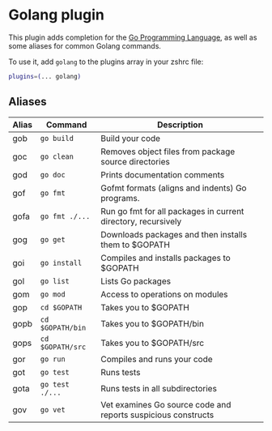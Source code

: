 # Golang plugin

This plugin adds completion for the [Go Programming Language](https://golang.org/),
as well as some aliases for common Golang commands.

To use it, add `golang` to the plugins array in your zshrc file:

```zsh
plugins=(... golang)
```

## Aliases

| Alias   | Command                 | Description                                                   |
| ------- | ----------------------- | ------------------------------------------------------------- |
| gob     | `go build`              | Build your code                                               |
| goc     | `go clean`              | Removes object files from package source directories          |
| god     | `go doc`                | Prints documentation comments                                 |
| gof     | `go fmt`                | Gofmt formats (aligns and indents) Go programs.               |
| gofa    | `go fmt ./...`          | Run go fmt for all packages in current directory, recursively |
| gog     | `go get`                | Downloads packages and then installs them to $GOPATH          |
| goi     | `go install`            | Compiles and installs packages to $GOPATH                     |
| gol     | `go list`               | Lists Go packages                                             |
| gom     | `go mod`                | Access to operations on modules                               |
| gop     | `cd $GOPATH`            | Takes you to $GOPATH                                          |
| gopb    | `cd $GOPATH/bin`        | Takes you to $GOPATH/bin                                      |
| gops    | `cd $GOPATH/src`        | Takes you to $GOPATH/src                                      |
| gor     | `go run`                | Compiles and runs your code                                   |
| got     | `go test`               | Runs tests                                                    |
| gota    | `go test ./...`         | Runs tests in all subdirectories                              |
| gov     | `go vet`                | Vet examines Go source code and reports suspicious constructs |
